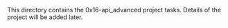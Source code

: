 This directory contains the 0x16-api_advanced project tasks. Details of the project will be added later.
